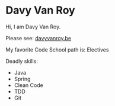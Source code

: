 Davy Van Roy
=======

Hi, I am Davy Van Roy.

Please see: [davyvanroy.be](https://davyvanroy.be)

My favorite Code School path is: Electives

Deadly skills:
 * Java
 * Spring
 * Clean Code
 * TDD
 * Git
